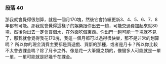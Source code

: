 ### 段落 40

那我就會覺得很划算，就是一個月170塊，然後它會持續更新3、4、5、6、7、8年都有可能。那我就會覺得這樣子的娛樂跟你出去一趟，可能交通費加起來就80塊，然後你出去一定會買個水，在外面吃個東西。你出門一趟可能一千塊就不見了，那我就會覺得我花170塊，我這一個月都可以過得很快樂，那不是非常的划算嗎？
所以你的現金消費主要都是買遊戲、買斷的那種，或者是月卡？所以你比較不太會去課金嗎？除了月卡之外，像是花一大筆錢之類的，像蠻多人可能就是一單一單，一單可能就是好幾千在課金。